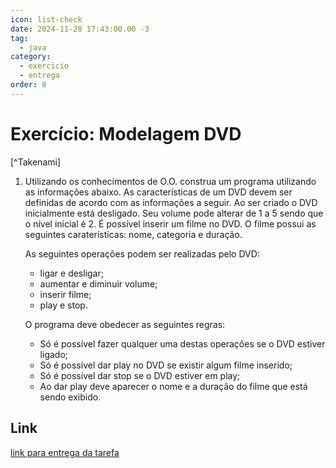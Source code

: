 ```yaml
---
icon: list-check
date: 2024-11-28 17:43:00.00 -3
tag:
  - java
category:
  - exercicio
  - entrega
order: 8
---
```


# Exercício: Modelagem DVD

[^Takenami]


1. Utilizando os conhecimentos de O.O. construa um programa utilizando as informações abaixo. As características de um DVD devem ser definidas de acordo com as informações a seguir. Ao ser criado o DVD inicialmente está desligado. Seu volume pode alterar de 1 a 5 sendo que o nível inicial é 2. É possível inserir um filme no DVD. O filme possui as seguintes caraterísticas: nome, categoria e duração. 

    As seguintes operações podem ser realizadas pelo DVD:
    - ligar e desligar;
    - aumentar e diminuir volume;
    - inserir filme;
    - play e stop.

    O programa deve obedecer as seguintes regras:
    - Só é possível fazer qualquer uma destas operações se o DVD estiver ligado;
    - Só é possível dar play no DVD se existir algum filme inserido;
    - Só é possível dar stop se o DVD estiver em play;
    - Ao dar play deve aparecer o nome e a duração do filme que está sendo exibido.

## Link

[link para entrega da tarefa]()

<div style="display:none">
  ::: details 

  <figure>

  ```plantuml
  @startuml
  class DVD{
      + boolean ligado
      - int volume
      - Filme filme
      - boolean emPlay
  }
  class Filme{
    - String nome;
    - String categoria;
    - double duracao;
  }
  DVD --> Filme
  @enduml

  ```
  </figure>


  @[code](../code/modelagemDVD/DVD.java)

  @[code](../code/modelagemDVD/Filme.java)

  @[code](../code/modelagemDVD/Mesa.java)

  :::

</div> 


<!-- @include: ../../../includes/bib.md -->